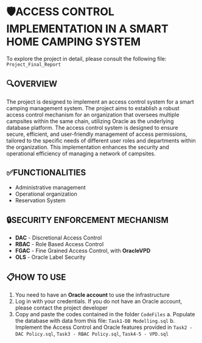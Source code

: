 # 🛡️ACCESS CONTROL IMPLEMENTATION IN A SMART HOME CAMPING SYSTEM
To explore the project in detail, please consult the following file: `Project_Final_Report`

## 🔍OVERVIEW
The project is designed to implement an access control system for a smart
camping management system. The project aims to establish a robust access
control mechanism for an organization that oversees multiple campsites within
the same chain, utilizing Oracle as the underlying database platform. The
access control system is designed to ensure secure, efficient, and user-friendly
management of access permissions, tailored to the specific needs of different
user roles and departments within the organization. This implementation
enhances the security and operational efficiency of managing a network of
campsites.

## ✅FUNCTIONALITIES
* Administrative management
* Operational organization
* Reservation System

## 🔒SECURITY ENFORCEMENT MECHANISM
* **DAC** - Discretional Access Control
* **RBAC** - Role Based Access Control
* **FGAC** - Fine Grained Access Control, with **OracleVPD**
* **OLS** - Oracle Label Security

## 📋HOW TO USE
1. You need to have an **Oracle account** to use the infrastructure
2. Log in with your credentials. If you do not have an Oracle account, please contact the project developer
3. Copy and paste the codes contained in the folder `CodeFiles`
  a. Populate the database with data from this file: `Task1-DB Modelling.sql`
  b. Implement the Access Control and Oracle features provided in `Task2 - DAC Policy.sql`, `Task3 - RBAC Policy.sql`, `Task4-5 - VPD.sql`

